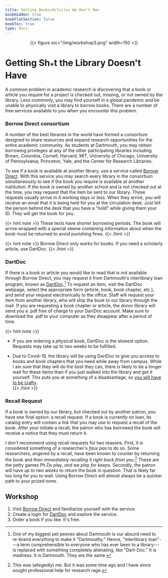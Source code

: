 ```yaml
---
title: Getting Books/Articles We Don't Own
bookHidden: true
bookFlatSection: false
bookToc: true
type: docs
---
```


<div style="text-align:center">{{< figure src="/img/workshop3.png" width=150 >}}</div>

# Getting Sh<sub>*</sub>t the Library Doesn't Have

A common problem in academic research is discovering that a book or
article you require for a project is checked out, missing, or not owned
by the library. Less commonly, you may find yourself in a global pandemic and be unable
to physically visit a library to borrow books. There are a number of free services available to you
when you encounter this problem.

### Borrow Direct consortium

A number of the best libraries in the world have formed a consortium
designed to share resources and expand research opportunities for the
entire academic community. As students at Dartmouth, you may
obtain borrowing privileges at any of the other participating libraries
including Brown, Columbia, Cornell, Harvard, MIT, University of Chicago, University of Pennsylvania,
Princeton, Yale, and the Center for Research Libraries. 

To see if a book is available at another library, use a service called
[Borrow Direct](http://www.dartmouth.edu/~library/res-share/borrowdirect/). With
this service you may search every library in the consortium
simultaneously to see if the book you require is available at another
institution. If the book is owned by another school and is not checked
out at the time, you may request that the item be sent to our library.
These requests usually arrive in 4 working days or less. When they arrive, you will
receive an email that it is being held for you at the circulation desk. Just tell the
person behind the desk that you have a "hold" while giving them your ID. They will get
the book for you. 

{{< hint note >}}
[<i class="fas fa-circle"></i>]() These texts have shorter borrowing periods. The book will arrive wrapped with a special sleeve
containing information about when the book must be returned to avoid punishing fines. 
{{< /hint >}}

{{< hint note >}}
[<i class="fas fa-circle"></i>]() Borrow Direct only works for books. If you need a scholarly article, use DartDoc.
{{< /hint >}}


### DartDoc

If there is a book or article you would like to read that is not
available through Borrow Direct, you may request it from Dartmouth's
interlibrary loan program, known as [DartDoc](https://dartmouth.illiad.oclc.org/illiad/berry/logon.html).[^1] To request an item, visit
the DartDoc webpage, select the appropriate form (article, book, book chapter,
etc.), and send your request electronically to the office. Staff will
request your item from another library, who will ship the book to our
library through the mail. If you are requesting a book chapter or
article, the donor library will send you a .pdf free of charge to your
DartDoc account. Make sure to download the .pdf to your computer as they disappear after a period of time. 

{{< hint note >}}
- [<i class="fas fa-circle"></i>]() If you are ordering a *physical* book, DartDoc is the slowest option. Requests may take up to two weeks to be fulfilled.


- [<i class="fas fa-viruses"></i>]() Due to Covid-19, the library will be using DartDoc to give you access to books and book chapters that you need while away from campus. While I am sure that they will do the best they can, there is likely to be a longer wait for these items than if you just walked into the library and got it yourself. This puts you at something of a disadvantage, so [you will have to be crafty](https://www.youtube.com/watch?v=Zmvt7yFTtt8).  
{{< /hint >}}


### Recall Request

If a book is owned by our library, but checked out by another patron, you have one final option: a recall request. If a book is currently on loan, its catalog entry will contain a link that you may use to request a recall of the book. After your initiate a recall, the patron who has borrowed the book will receive a notice that they must return it. 

I don't recommend using recall requests for two reasons. First, it is considered something of a researcher's *faux pas* to do so. Some researchers, angered by a recall, have been known to counter by returning the book and then *immediately recalling it right back from you*.[^2] These are the petty games Ph.Ds play, *and we play for keeps*. Secondly, the patron will have *up to two weeks* to return the book in question. That is likely far too long for you to wait. Using Borrow Direct will almost always be a quicker path to your prized tome.   


## Workshop

1. Visit [Borrow Direct](https://www.library.dartmouth.edu/borrow-renew/borrowing-requesting#borrowdirect) and familiarize yourself with the service. 
2. Create a login for [DartDoc](https://dartmouth.illiad.oclc.org/illiad/berry/illiad.dll?Action=10&Form=79) and explore the service. 
3. Order a book if you like. It's free.

[^1]: One of my biggest pet peeves about Dartmouth is our absurd need to re-brand everything to make it "Dartmouthy." Hence, "interlibrary loan"---a term comprehensible to everyone who has ever been to a library---is replaced with something completely alienating, like "Dart-Doc." It is madness. It is Dartmouth. They are the same. 

[^2]: This was (allegedly) me. But it was some time ago and I have since sought professional help for research rage. 


